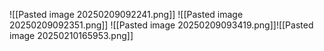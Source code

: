 ![[Pasted image 20250209092241.png]]
![[Pasted image 20250209092351.png]]
![[Pasted image 20250209093419.png]]![[Pasted image 20250210165953.png]]
